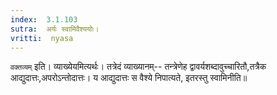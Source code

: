 ```yaml
---
index:  3.1.103
sutra:  अर्यः स्वामिवैश्ययोः।
vritti:  nyasa
---
```


`वक्तव्यम्` इति। व्याख्येयमित्यर्थः। तत्रेदं व्याख्यानम्-- तन्त्रेणेह द्वावर्यशब्दावुच्चारितौ,तत्रैक आद्युदात्तः,अपरोऽन्तोदात्तः। य आद्युदात्तः स वैश्ये निपात्यते, इतरस्तु स्वामिनीति॥
